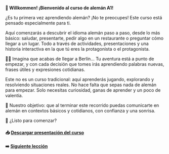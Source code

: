 **👋 Willkommen! ¡Bienvenido al curso de alemán A1!**

¿Es tu primera vez aprendiendo alemán? ¡No te preocupes! Este curso está pensado especialmente para ti.

Aquí comenzarás a descubrir el idioma alemán paso a paso, desde lo más básico: saludar, presentarte, pedir algo en un restaurante o preguntar cómo llegar a un lugar. Todo a través de actividades, presentaciones y una historia interactiva en la que tú eres la protagonista o el protagonista.

🚶‍♀️ Imagina que acabas de llegar a Berlín...
Tu aventura está a punto de empezar, y con cada decisión que tomes irás aprendiendo palabras nuevas, frases útiles y expresiones cotidianas.

Este no es un curso tradicional: aquí aprenderás jugando, explorando y resolviendo situaciones reales. No hace falta que sepas nada de alemán para empezar. Solo necesitas curiosidad, ganas de aprender y un poco de valentía.

🎯 Nuestro objetivo: que al terminar este recorrido puedas comunicarte en alemán en contextos básicos y cotidianos, con confianza y una sonrisa.

📌 ¿Listo para comenzar?
#### 📥 <a href="/Presentacion.html" target="_blank">Descargar presentación del curso</a>
#### ➡️ [Siguiente lección](../01-Lecciones/README.md)
